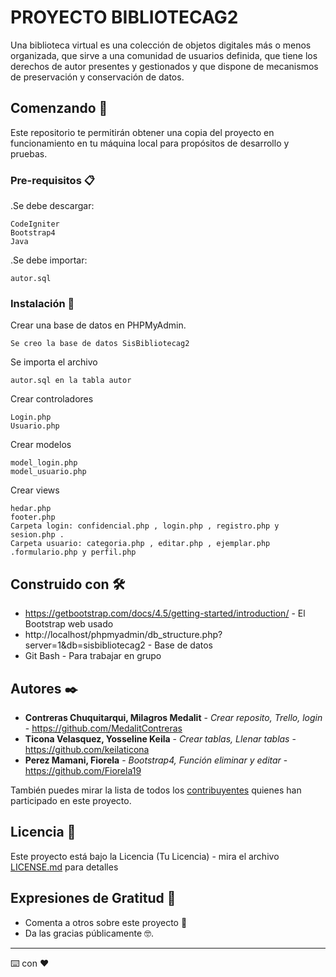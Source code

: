 # PROYECTO BIBLIOTECAG2

Una biblioteca virtual  es una colección de objetos digitales más o menos organizada,  que sirve a una comunidad de usuarios definida, que tiene los derechos de autor presentes y gestionados y que dispone de mecanismos de preservación y conservación de datos.

## Comenzando 🚀

Este repositorio te permitirán obtener una copia del proyecto en funcionamiento en tu máquina local para propósitos de desarrollo y pruebas.

### Pre-requisitos 📋

.Se debe descargar:
```
CodeIgniter
Bootstrap4
Java
```
.Se debe importar:
```
autor.sql
```
### Instalación 🔧

Crear una base de datos en PHPMyAdmin.

```
Se creo la base de datos SisBibliotecag2
```

Se importa el archivo 
```
autor.sql en la tabla autor
```
Crear controladores
```
Login.php
Usuario.php
```
Crear modelos
```
model_login.php
model_usuario.php
```
Crear views
```
hedar.php
footer.php
Carpeta login: confidencial.php , login.php , registro.php y sesion.php .
Carpeta usuario: categoria.php , editar.php , ejemplar.php .formulario.php y perfil.php

```
## Construido con 🛠️

* https://getbootstrap.com/docs/4.5/getting-started/introduction/ - El Bootstrap web usado
* http://localhost/phpmyadmin/db_structure.php?server=1&db=sisbibliotecag2 - Base de datos
* Git Bash - Para trabajar en grupo

## Autores ✒️

* **Contreras Chuquitarqui, Milagros Medalit** - *Crear reposito, Trello, login* - https://github.com/MedalitContreras
* **Ticona Velasquez, Yosseline Keila** - *Crear tablas, Llenar tablas* - https://github.com/keilaticona
* **Perez Mamani, Fiorela** - *Bootstrap4, Función eliminar y editar* - https://github.com/Fiorela19

También puedes mirar la lista de todos los [contribuyentes](https://github.com/MedalitContreras/SisBibliotecaG02/graphs/contributors) quienes han participado en este proyecto. 

## Licencia 📄

Este proyecto está bajo la Licencia (Tu Licencia) - mira el archivo [LICENSE.md](LICENSE.md) para detalles

## Expresiones de Gratitud 🎁

* Comenta a otros sobre este proyecto 📢
* Da las gracias públicamente 🤓.




---
⌨️ con ❤️ 
